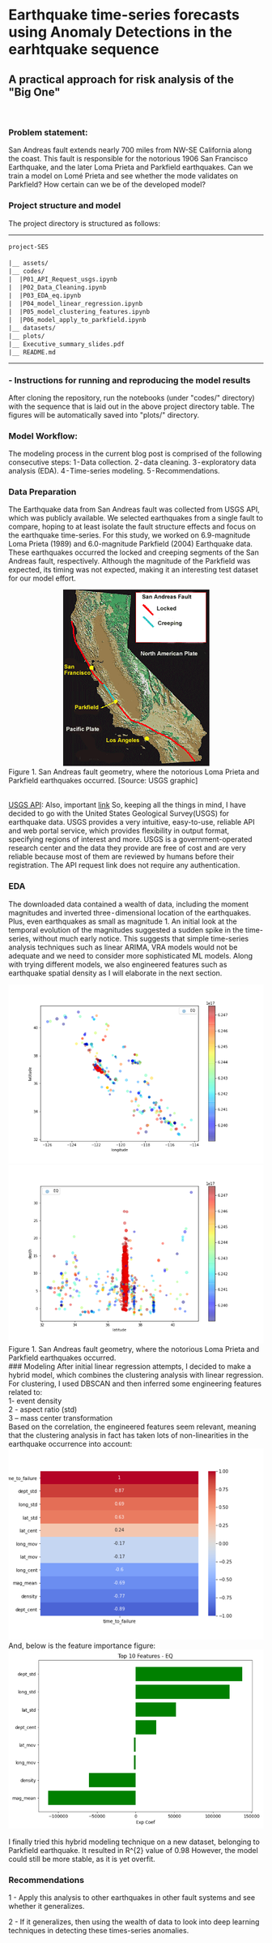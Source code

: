 # Earthquake time-series forecasts using Anomaly Detections in the earhtquake sequence
## A practical approach for risk analysis of the "Big One"
<br>

### Problem statement:

San Andreas fault extends nearly 700 miles from NW-SE California along the coast. This fault is responsible for the notorious 1906 San Francisco Earthquake, and the later Loma Prieta and Parkfield earthquakes. Can we train a model on Lomé Prieta and see whether the mode validates on Parkfield? How certain can we be of the developed model?

### Project structure and model 
The project directory is structured as follows:

---
```
project-SES
    
|__ assets/
|__ codes/
|  |P01_API_Request_usgs.ipynb
|  |P02_Data_Cleaning.ipynb
|  |P03_EDA_eq.ipynb
|  |P04_model_linear_regression.ipynb
|  |P05_model_clustering_features.ipynb
|  |P06_model_apply_to_parkfield.ipynb
|__ datasets/
|__ plots/
|__ Executive_summary_slides.pdf
|__ README.md
```
---

### - Instructions for running and reproducing the model results
After cloning the repository, run the notebooks (under "codes/" directory) with the sequence that is laid out in the above project directory table. The figures will be automatically saved into "plots/" directory.

### Model Workflow:
The modeling process in the current blog post is comprised of the following consecutive steps: 1 - Data collection. 2 - data cleaning. 3 - exploratory data analysis (EDA). 4 - Time-series modeling. 5 - Recommendations.<br>


### Data Preparation

The Earthquake data from San Andreas fault was collected from USGS API, which was publicly available. We selected earthquakes from a single fault to compare, hoping to at least isolate the fault structure effects and focus on the earthquake time-series. For this study, we worked on 6.9-magnitude Loma Prieta (1989) and 6.0-magnitude Parkfield (2004) Earthquake data. These earthquakes occurred the locked and creeping segments of the San Andreas fault, respectively. Although the magnitude of the Parkfield was expected, its timing was not expected, making it an interesting test dataset for our model effort.

<div style="text-align:center"><img src="assets/San_Andreas.png" /></div>
Figure 1. San Andreas fault geometry, where the notorious Loma Prieta and Parkfield earthquakes occurred. [Source: USGS graphic]<br><br>


[USGS API](https://earthquake.usgs.gov/fdsnws/event/1/#methods): Also, important [link](https://earthquake.usgs.gov/data/comcat/data-eventterms.php#rms)
So, keeping all the things in mind, I have decided to go with the United States Geological Survey(USGS) for earthquake data. USGS provides a very intuitive, easy-to-use, reliable API and web portal service, which provides flexibility in output format, specifying regions of interest and more. USGS is a government-operated research center and the data they provide are free of cost and are very reliable because most of them are reviewed by humans before their registration. The API request link does not require any authentication.
### EDA

The downloaded data contained a wealth of data, including the moment magnitudes and inverted three - dimensional location of the earthquakes. Plus, even earthquakes as small as magnitude 1. An initial look at the temporal evolution of the magnitudes suggested a sudden spike in the time-series, without much early notice. This suggests that simple time-series analysis techniques such as linear ARIMA, VRA models would not be adequate and we need to consider more sophisticated ML models. Along with trying different models, we also engineered features such as earthquake spatial density as I will elaborate in the next section.

<div style="text-align:center"><img src="plots/EDA_long_lat.png" /></div>

<div style="text-align:center"><img src="plots/EDA_depth_lat.png" /></div>
Figure 1. San Andreas fault geometry, where the notorious Loma Prieta and Parkfield earthquakes occurred. <br>
### Modeling
After initial linear regression attempts, I decided to make a hybrid model, which combines the clustering analysis with linear regression. For clustering, I used DBSCAN and then inferred some engineering features related to:<br>
1- event density<br>
2 - aspect ratio (std)<br>
3 – mass center transformation<br>
Based on the correlation, the engineered features seem relevant, meaning that the clustering analysis in fact has taken lots of non-linearities in the earthquake occurrence into account:
<div style="text-align:center"><img src="plots/EDA_corr_plots.png" /></div>
And, below is the feature importance figure:
<div style="text-align:center"><img src="plots/features.png" /></div>

I finally tried this hybrid modeling technique on a new dataset, belonging to Parkfield earthquake. It resulted in R^{2} value of 0.98 However, the model could still be more stable, as it is yet overfit.
### Recommendations
1 - Apply this analysis to other earthquakes in other fault systems and see whether it generalizes.

2 - If it generalizes, then using the wealth of data to look into deep learning techniques in detecting these times-series anomalies.
